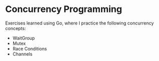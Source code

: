 # Concurrency Programming

Exercises learned using Go, where I practice the following concurrency concepts:

- WaitGroup
- Mutex
- Race Conditions
- Channels
